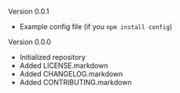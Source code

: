 Version 0.0.1
* Example config file (if you ``npm install config``)

Version 0.0.0
* Initialized repository
* Added LICENSE.markdown
* Added CHANGELOG.markdown
* Added CONTRIBUTING.markdown
